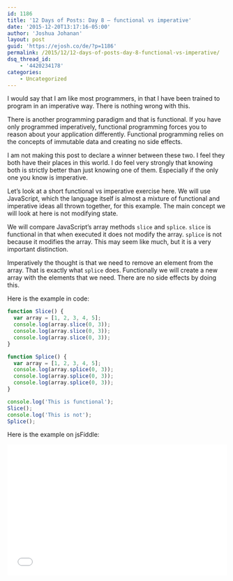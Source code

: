 ```yaml
---
id: 1186
title: '12 Days of Posts: Day 8 – functional vs imperative'
date: '2015-12-20T13:17:16-05:00'
author: 'Joshua Johanan'
layout: post
guid: 'https://ejosh.co/de/?p=1186'
permalink: /2015/12/12-days-of-posts-day-8-functional-vs-imperative/
dsq_thread_id:
    - '4420234178'
categories:
    - Uncategorized
---
```


I would say that I am like most programmers, in that I have been trained to program in an imperative way. There is nothing wrong with this.

There is another programming paradigm and that is functional. If you have only programmed imperatively, functional programming forces you to reason about your application differently. Functional programming relies on the concepts of immutable data and creating no side effects.

I am not making this post to declare a winner between these two. I feel they both have their places in this world. I do feel very strongly that knowing both is strictly better than just knowing one of them. Especially if the only one you know is imperative.

Let’s look at a short functional vs imperative exercise here. We will use JavaScript, which the language itself is almost a mixture of functional and imperative ideas all thrown together, for this example. The main concept we will look at here is not modifying state.

We will compare JavaScript’s array methods `slice` and `splice`. `slice` is functional in that when executed it does not modify the array. `splice` is not because it modifies the array. This may seem like much, but it is a very important distinction.

Imperatively the thought is that we need to remove an element from the array. That is exactly what `splice` does. Functionally we will create a new array with the elements that we need. There are no side effects by doing this.

Here is the example in code:

```js
function Slice() {
  var array = [1, 2, 3, 4, 5];
  console.log(array.slice(0, 3));
  console.log(array.slice(0, 3));
  console.log(array.slice(0, 3));
}

function Splice() {
  var array = [1, 2, 3, 4, 5];
  console.log(array.splice(0, 3));
  console.log(array.splice(0, 3));
  console.log(array.splice(0, 3));
}

console.log('This is functional');
Slice();
console.log('This is not');
Splice();
```

Here is the example on jsFiddle:  
<iframe allowfullscreen="allowfullscreen" frameborder="0" height="300" loading="lazy" src="//jsfiddle.net/jjohanan/52oxnptk/embedded/" width="100%"></iframe>
